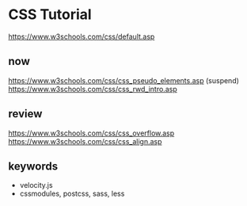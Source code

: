 # CSS Tutorial
https://www.w3schools.com/css/default.asp

## now
https://www.w3schools.com/css/css_pseudo_elements.asp (suspend)
https://www.w3schools.com/css/css_rwd_intro.asp

## review
https://www.w3schools.com/css/css_overflow.asp
https://www.w3schools.com/css/css_align.asp

## keywords
 - velocity.js
 - cssmodules, postcss, sass, less
